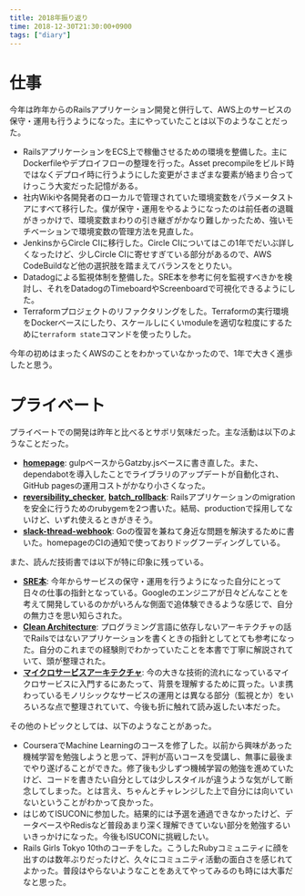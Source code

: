 ```yaml
---
title: 2018年振り返り
time: 2018-12-30T21:30:00+0900
tags: ["diary"]
---
```


# 仕事
今年は昨年からのRailsアプリケーション開発と併行して、AWS上のサービスの保守・運用も行うようになった。主にやっていたことは以下のようなことだった。

* RailsアプリケーションをECS上で稼働させるための環境を整備した。主にDockerfileやデプロイフローの整理を行った。Asset precompileをビルド時ではなくデプロイ時に行うようにした変更がさまざまな要素が絡まり合ってけっこう大変だった記憶がある。
* 社内Wikiや各開発者のローカルで管理されていた環境変数をパラメータストアにすべて移行した。僕が保守・運用をやるようになったのは前任者の退職がきっかけで、環境変数まわりの引き継ぎがかなり難しかったため、強いモチベーションで環境変数の管理方法を見直した。
* JenkinsからCircle CIに移行した。Circle CIについてはこの1年でだいぶ詳しくなったけど、少しCircle CIに寄せすぎている部分があるので、AWS CodeBuildなど他の選択肢を踏まえてバランスをとりたい。
* Datadogによる監視体制を整備した。SRE本を参考に何を監視すべきかを検討し、それをDatadogのTimeboardやScreenboardで可視化できるようにした。
* Terraformプロジェクトのリファクタリングをした。Terraformの実行環境をDockerベースにしたり、スケールしにくいmoduleを適切な粒度にするために`terraform state`コマンドを使ったりした。

今年の初めはまったくAWSのことをわかっていなかったので、1年で大きく進歩したと思う。

# プライベート
プライベートでの開発は昨年と比べるとサボリ気味だった。主な活動は以下のようなことだった。

* **[homepage](https://github.com/naoty/homepage)**: gulpベースからGatzby.jsベースに書き直した。また、dependabotを導入したことでライブラリのアップデートが自動化され、GitHub pagesの運用コストがかなり小さくなった。
* **[reversibility_checker](https://github.com/naoty/reversibility_checker)**, **[batch_rollback](https://github.com/naoty/batch_rollback)**: Railsアプリケーションのmigrationを安全に行うためのrubygemを2つ書いた。結局、productionで採用してないけど、いずれ使えるときがきそう。
* **[slack-thread-webhook](https://github.com/naoty/slack-thread-webhook)**: Goの復習を兼ねて身近な問題を解決するために書いた。homepageのCIの通知で使っておりドッグフーディングしている。

また、読んだ技術書では以下が特に印象に残っている。

* **[SRE本](https://www.oreilly.co.jp/books/9784873117911/)**: 今年からサービスの保守・運用を行うようになった自分にとって日々の仕事の指針となっている。Googleのエンジニアが日々どんなことを考えて開発しているのかがいろんな側面で追体験できるような感じで、自分の無力さを思い知らされた。
* **[Clean Architecture](https://tatsu-zine.com/books/clean-architecture)**: プログラミング言語に依存しないアーキテクチャの話でRailsではないアプリケーションを書くときの指針としてとても参考になった。自分のこれまでの経験則でわかっていたことを本書で丁寧に解説されていて、頭が整理された。
* **[マイクロサービスアーキテクチャ](https://www.oreilly.co.jp/books/9784873117607/)**: 今の大きな技術的流れになっているマイクロサービスに入門するにあたって、背景を理解するために買った。いま携わっているモノリシックなサービスの運用とは異なる部分（監視とか）をいろいろな点で整理されていて、今後も折に触れて読み返したい本だった。

その他のトピックとしては、以下のようなことがあった。

* CourseraでMachine Learningのコースを修了した。以前から興味があった機械学習を勉強しようと思って、評判が高いコースを受講し、無事に最後までやり遂げることができた。修了後も少しずつ機械学習の勉強を進めていたけど、コードを書きたい自分としては少しスタイルが違うような気がして断念してしまった。とは言え、ちゃんとチャレンジした上で自分には向いていないということがわかって良かった。
* はじめてISUCONに参加した。結果的には予選を通過できなかったけど、データベースやRedisなど普段あまり深く理解できていない部分を勉強するいいきっかけになった。今後もISUCONに挑戦したい。
* Rails Girls Tokyo 10thのコーチをした。こうしたRubyコミュニティに顔を出すのは数年ぶりだったけど、久々にコミュニティ活動の面白さを感じれてよかった。普段はやらないようなことをあえてやってみるのも時には大事だなと思った。
